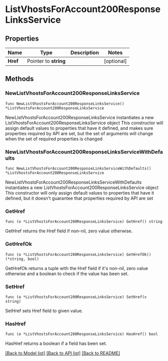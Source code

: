 # ListVhostsForAccount200ResponseLinksService

## Properties

Name | Type | Description | Notes
------------ | ------------- | ------------- | -------------
**Href** | Pointer to **string** |  | [optional] 

## Methods

### NewListVhostsForAccount200ResponseLinksService

`func NewListVhostsForAccount200ResponseLinksService() *ListVhostsForAccount200ResponseLinksService`

NewListVhostsForAccount200ResponseLinksService instantiates a new ListVhostsForAccount200ResponseLinksService object
This constructor will assign default values to properties that have it defined,
and makes sure properties required by API are set, but the set of arguments
will change when the set of required properties is changed

### NewListVhostsForAccount200ResponseLinksServiceWithDefaults

`func NewListVhostsForAccount200ResponseLinksServiceWithDefaults() *ListVhostsForAccount200ResponseLinksService`

NewListVhostsForAccount200ResponseLinksServiceWithDefaults instantiates a new ListVhostsForAccount200ResponseLinksService object
This constructor will only assign default values to properties that have it defined,
but it doesn't guarantee that properties required by API are set

### GetHref

`func (o *ListVhostsForAccount200ResponseLinksService) GetHref() string`

GetHref returns the Href field if non-nil, zero value otherwise.

### GetHrefOk

`func (o *ListVhostsForAccount200ResponseLinksService) GetHrefOk() (*string, bool)`

GetHrefOk returns a tuple with the Href field if it's non-nil, zero value otherwise
and a boolean to check if the value has been set.

### SetHref

`func (o *ListVhostsForAccount200ResponseLinksService) SetHref(v string)`

SetHref sets Href field to given value.

### HasHref

`func (o *ListVhostsForAccount200ResponseLinksService) HasHref() bool`

HasHref returns a boolean if a field has been set.


[[Back to Model list]](../README.md#documentation-for-models) [[Back to API list]](../README.md#documentation-for-api-endpoints) [[Back to README]](../README.md)


